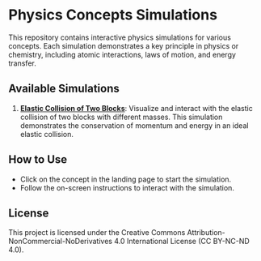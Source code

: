 # Physics Concepts Simulations

This repository contains interactive physics simulations for various concepts. Each simulation demonstrates a key principle in physics or chemistry, including atomic interactions, laws of motion, and energy transfer.

## Available Simulations
1. **[Elastic Collision of Two Blocks](https://nextgeneducators.github.io/physics-simulations/block-collision/)**: Visualize and interact with the elastic collision of two blocks with different masses. This simulation demonstrates the conservation of momentum and energy in an ideal elastic collision.

## How to Use
- Click on the concept in the landing page to start the simulation.
- Follow the on-screen instructions to interact with the simulation.

## License
This project is licensed under the Creative Commons Attribution-NonCommercial-NoDerivatives 4.0 International License (CC BY-NC-ND 4.0).
